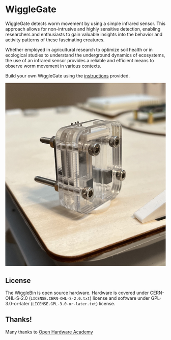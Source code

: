 # WiggleGate

WiggleGate detects worm movement by using a simple infrared sensor. This approach allows for non-intrusive and highly sensitive detection, enabling researchers and enthusiasts to gain valuable insights into the behavior and activity patterns of these fascinating creatures. 

Whether employed in agricultural research to optimize soil health or in ecological studies to understand the underground dynamics of ecosystems, the use of an infrared sensor provides a reliable and efficient means to observe worm movement in various contexts.

Build your own WiggleGate using the [instructions](./BUILD.md) provided.

![WiggleGate - Photo of the WiggleGate attached to WiggleR](./Images/WiggleGate-On-WiggleR.jpg)

## License

The WiggleBin is open source hardware. Hardware is covered under CERN-OHL-S-2.0 (`LICENSE.CERN-OHL-S-2.0.txt`) license and software under GPL-3.0-or-later (`LICENSE.GPL-3.0-or-later.txt`) license.

## Thanks!

Many thanks to [Open Hardware Academy](https://www.openhardware.academy/01_Welcome.html)